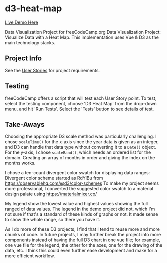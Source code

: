# d3-heat-map

[Live Demo Here](https://bradleyhop.github.io/d3-heatmap-build/)

Data Visualization Project for freeCodeCamp.org Data Visualization Project:
Visualize Data with a Heat Map. This implementation uses Vue & D3 as the main technology stacks.

## Project Info

See the [User
Stories](https://www.freecodecamp.org/learn/data-visualization/data-visualization-projects/visualize-data-with-a-heat-map)
for project requirements.

## Testing

freeCodeCamp offers a script that will test each User Story point. To test,
select the testing component, choose 'D3 Heat Map' from the drop-down menu, and
hit 'Run Tests'. Select the 'Tests' button to see details of test.

## Take-Aways

Choosing the appropriate D3 scale method was particularly challenging. I chose `scaleTime()` for
the x-axis since the year data is given as an integer, and D3 can handle that data type without
converting it to a `Date()` object. For the y-axis, I chose `scaleBand()`, which needs an
ordered list for the domain. Creating an array of months in order and giving the index on the
months works.

I chose a ten-count divergent color swatch for displaying data ranges:
Divergent color scheme started as RdYlBu from https://observablehq.com/@d3/color-schemes
To make my project seems more professional, I converted the suggested color swatch to a material
design palate using https://materialmixer.co/

My legend show the lowest value and highest values showing the full ranged of data values. The legend
in the demo project did not, which I'm not sure if that's a standard of these kinds of graphs or
not. It made sense to show the whole range, so there you have it.

As I do more of these D3 projects, I find that I tend to reuse more and more chunks of code. In
future projects, I may further break the project into more components instead of having the full D3
chart in one vue file; for example, one vue file for the legend, the other for the axes, one for
the drawing of the data, etc. I think this could even further ease development and make for a more
efficient workflow.
